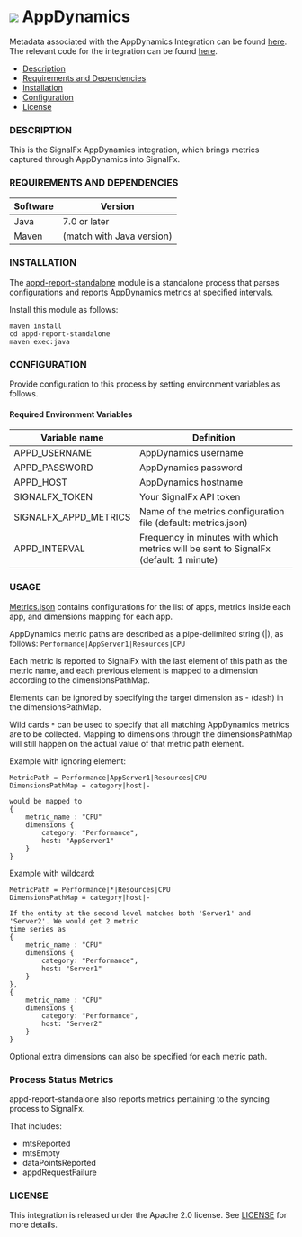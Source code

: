 # ![](https://github.com/signalfx/integrations/blob/master/appdynamics/img/integrations_appdynamics.png) AppDynamics   

Metadata associated with the AppDynamics Integration can be found [here](https://github.com/signalfx/integrations/tree/release/appdynamics). The relevant code for the integration can be found [here](https://github.com/signalfx/appd-integration).

- [Description](#description)
- [Requirements and Dependencies](#requirements-and-dependencies)
- [Installation](#installation)
- [Configuration](#configuration)
- [License](#license)

### DESCRIPTION

This is the SignalFx AppDynamics integration, which brings metrics captured through AppDynamics into SignalFx.

### REQUIREMENTS AND DEPENDENCIES

| Software  | Version        |
|-----------|----------------|
| Java  |  7.0 or later  |
| Maven | (match with Java version) |

### INSTALLATION

The <a target="_blank" href="https://github.com/signalfx/appd-integration/tree/master/appd-report-standalone">appd-report-standalone</a> module is a standalone process that parses configurations and reports
AppDynamics metrics at specified intervals.

Install this module as follows:

```
maven install
cd appd-report-standalone
maven exec:java
```

### CONFIGURATION

Provide configuration to this process by setting environment variables as follows.

#### Required Environment Variables

| Variable name | Definition |
|---------------|------------|
| APPD_USERNAME | AppDynamics username |
| APPD_PASSWORD | AppDynamics password |
| APPD_HOST | AppDynamics hostname |
| SIGNALFX\_TOKEN | Your SignalFx API token |
| SIGNALFX\_APPD\_METRICS | Name of the metrics configuration file (default: metrics.json) |
| APPD\_INTERVAL | Frequency in minutes with which metrics will be sent to SignalFx (default: 1 minute) |

### USAGE

<a target="_blank" href="https://github.com/signalfx/appd-integration/blob/master/appd-report-standalone/metrics.json">Metrics.json</a> contains configurations for the list of apps, metrics inside each app, and dimensions mapping for each app.

AppDynamics metric paths are described as a pipe-delimited string (|), as follows: `Performance|AppServer1|Resources|CPU`

Each metric is reported to SignalFx with the last element of this path as the metric name,
and each previous element is mapped to a dimension according to the dimensionsPathMap.

Elements can be ignored by specifying the target dimension as - (dash) in the dimensionsPathMap.

Wild cards `*` can be used to specify that all matching AppDynamics metrics are
to be collected. Mapping to dimensions through the dimensionsPathMap will still happen on
the actual value of that metric path element.

Example with ignoring element:

```
MetricPath = Performance|AppServer1|Resources|CPU
DimensionsPathMap = category|host|-

would be mapped to
{
    metric_name : "CPU"
    dimensions {
        category: "Performance",
        host: "AppServer1"
    }
}
```

Example with wildcard:

```
MetricPath = Performance|*|Resources|CPU
DimensionsPathMap = category|host|-

If the entity at the second level matches both 'Server1' and 'Server2'. We would get 2 metric
time series as
{
    metric_name : "CPU"
    dimensions {
        category: "Performance",
        host: "Server1"
    }
},
{
    metric_name : "CPU"
    dimensions {
        category: "Performance",
        host: "Server2"
    }
}
```

Optional extra dimensions can also be specified for each metric path.

### Process Status Metrics

appd-report-standalone also reports metrics pertaining to the syncing process to SignalFx.

That includes:
- mtsReported
- mtsEmpty
- dataPointsReported
- appdRequestFailure

### LICENSE

This integration is released under the Apache 2.0 license. See [LICENSE](./LICENSE) for more details.
